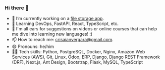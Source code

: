 ### Hi there 👋

- 🔭 I’m currently working on a [file storage app]([https://github.com/crisaianvergara/photega]).
- 🌱 Learning DevOps, FastAPI, React, TypeScript, etc.
- 🤔 I'm all ears for suggestions on videos or online courses that can help me dive into learning new languages! :)
- 📫 How to reach me: crisaianvergara@gmail.com.
- 😄 Pronouns: he/him
- 👨‍💻 Tech skills: Python, PostgreSQL, Docker, Nginx, Amazon Web Services (AWS), Git, Linux, Odoo, ERP, Django, Django REST Framework (DRF), Next.js, Ant Design, Bootstrap, Flask, MySQL, TypeScript
